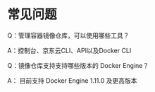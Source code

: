 # 常见问题


Q：管理容器镜像仓库，可以使用哪些工具？

A：控制台、京东云CLI、API以及Docker CLI




Q：镜像仓库支持支持哪些版本的 Docker Engine？

A： 目前支持 Docker Engine 1.11.0 及更高版本

 